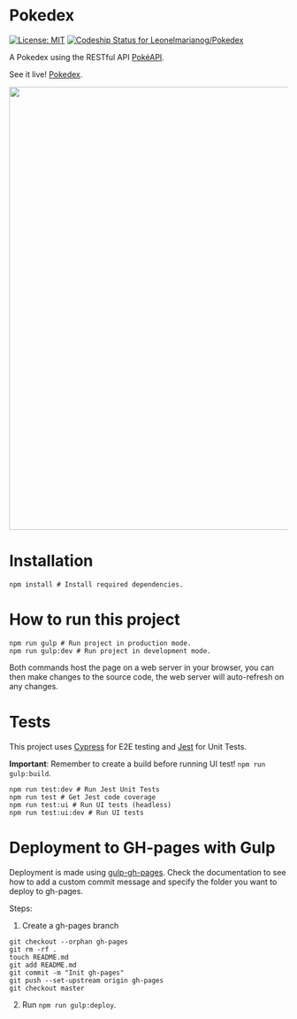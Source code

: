 # Pokedex

[![License: MIT](https://img.shields.io/badge/License-MIT-yellow.svg)](https://opensource.org/licenses/MIT)
[![Codeship Status for Leonelmarianog/Pokedex](https://app.codeship.com/projects/2a7d50cc-fe55-4c52-bd86-f25c42c61b0f/status?branch=master)](https://app.codeship.com/projects/423725)

A Pokedex using the RESTful API [PokéAPI](https://pokeapi.co/).

See it live! [Pokedex](https://leonelmarianog.github.io/Pokedex/).

<img src="https://i.imgur.com/aXqA5QD.png" width="800px">

# Installation

```
npm install # Install required dependencies.
```

# How to run this project

```
npm run gulp # Run project in production mode.
npm run gulp:dev # Run project in development mode.
```

Both commands host the page on a web server in your browser, you can then make changes to the source code, the web server will auto-refresh on any changes.

# Tests

This project uses [Cypress](https://www.cypress.io/) for E2E testing and [Jest](https://jestjs.io/) for Unit Tests.

**Important**: Remember to create a build before running UI test! `npm run gulp:build`.

```
npm run test:dev # Run Jest Unit Tests
npm run test # Get Jest code coverage
npm run test:ui # Run UI tests (headless)
npm run test:ui:dev # Run UI tests
```

# Deployment to GH-pages with Gulp

Deployment is made using [gulp-gh-pages](https://github.com/shinnn/gulp-gh-pages). Check the documentation to see how to add a custom commit message and specify the folder you want to deploy to gh-pages.

Steps:

1. Create a gh-pages branch

```
git checkout --orphan gh-pages
git rm -rf .
touch README.md
git add README.md
git commit -m "Init gh-pages"
git push --set-upstream origin gh-pages
git checkout master
```

2. Run `npm run gulp:deploy`.
